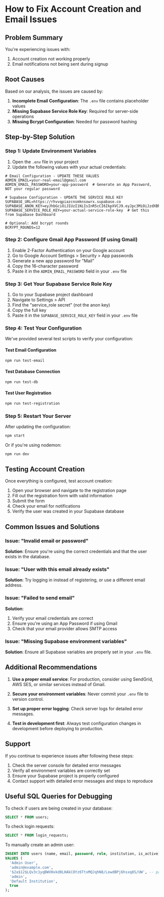 # How to Fix Account Creation and Email Issues

## Problem Summary

You're experiencing issues with:
1. Account creation not working properly
2. Email notifications not being sent during signup

## Root Causes

Based on our analysis, the issues are caused by:

1. **Incomplete Email Configuration**: The `.env` file contains placeholder values
2. **Missing Supabase Service Role Key**: Required for server-side operations
3. **Missing Bcrypt Configuration**: Needed for password hashing

## Step-by-Step Solution

### Step 1: Update Environment Variables

1. Open the `.env` file in your project
2. Update the following values with your actual credentials:

```env
# Email Configuration - UPDATE THESE VALUES
ADMIN_EMAIL=your-real-email@gmail.com
ADMIN_EMAIL_PASSWORD=your-app-password  # Generate an App Password, NOT your regular password

# Supabase Configuration - UPDATE THE SERVICE ROLE KEY
SUPABASE_URL=https://rhvvqpiazcnsmknsowrx.supabase.co
SUPABASE_ANON_KEY=eyJhbGciOiJIUzI1NiIsInR5cCI6IkpXVCJ9.eyJpc3MiOiJzdXBhYmFzZSIsInJlZiI6InJodnZxcGlhemNuc21rbnNvd3J4Iiwicm9sZSI6ImFub24iLCJpYXQiOjE3NTc4NTUwMDAsImV4cCI6MjA3MzQzMTAwMH0.tVVwDY42PuYVlMlgixMC4mbQ11_CMVKCTKjsVRW2YeA
SUPABASE_SERVICE_ROLE_KEY=your-actual-service-role-key  # Get this from Supabase Dashboard

# Optional: Add bcrypt rounds
BCRYPT_ROUNDS=12
```

### Step 2: Configure Gmail App Password (If using Gmail)

1. Enable 2-Factor Authentication on your Google account
2. Go to Google Account Settings > Security > App passwords
3. Generate a new app password for "Mail"
4. Copy the 16-character password
5. Paste it in the `ADMIN_EMAIL_PASSWORD` field in your `.env` file

### Step 3: Get Your Supabase Service Role Key

1. Go to your Supabase project dashboard
2. Navigate to Settings > API
3. Find the "service_role secret" (not the anon key)
4. Copy the full key
5. Paste it in the `SUPABASE_SERVICE_ROLE_KEY` field in your `.env` file

### Step 4: Test Your Configuration

We've provided several test scripts to verify your configuration:

#### Test Email Configuration
```bash
npm run test-email
```

#### Test Database Connection
```bash
npm run test-db
```

#### Test User Registration
```bash
npm run test-registration
```

### Step 5: Restart Your Server

After updating the configuration:
```bash
npm start
```

Or if you're using nodemon:
```bash
npm run dev
```

## Testing Account Creation

Once everything is configured, test account creation:

1. Open your browser and navigate to the registration page
2. Fill out the registration form with valid information
3. Submit the form
4. Check your email for notifications
5. Verify the user was created in your Supabase database

## Common Issues and Solutions

### Issue: "Invalid email or password"
**Solution**: Ensure you're using the correct credentials and that the user exists in the database.

### Issue: "User with this email already exists"
**Solution**: Try logging in instead of registering, or use a different email address.

### Issue: "Failed to send email"
**Solution**: 
1. Verify your email credentials are correct
2. Ensure you're using an App Password if using Gmail
3. Check that your email provider allows SMTP access

### Issue: "Missing Supabase environment variables"
**Solution**: Ensure all Supabase variables are properly set in your `.env` file.

## Additional Recommendations

1. **Use a proper email service**: For production, consider using SendGrid, AWS SES, or similar services instead of Gmail.

2. **Secure your environment variables**: Never commit your `.env` file to version control.

3. **Set up proper error logging**: Check server logs for detailed error messages.

4. **Test in development first**: Always test configuration changes in development before deploying to production.

## Support

If you continue to experience issues after following these steps:

1. Check the server console for detailed error messages
2. Verify all environment variables are correctly set
3. Ensure your Supabase project is properly configured
4. Contact support with detailed error messages and steps to reproduce

## Useful SQL Queries for Debugging

To check if users are being created in your database:
```sql
SELECT * FROM users;
```

To check login requests:
```sql
SELECT * FROM login_requests;
```

To manually create an admin user:
```sql
INSERT INTO users (name, email, password, role, institution, is_active)
VALUES (
  'Admin User',
  'admin@example.com',
  '$2a$12$LQv3c1yqBWVHxkd0LHAkCOYz6TtxMQJqhN8/LewdBPj6hsxq8S/UW', -- password: admin123
  'admin',
  'Default Institution',
  true
);
```